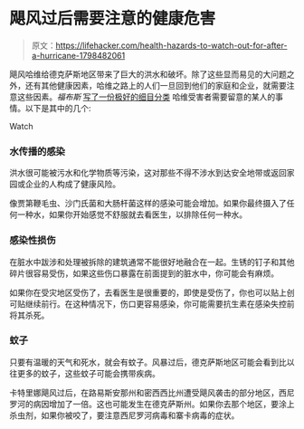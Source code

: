# 飓风过后需要注意的健康危害

> 原文：<https://lifehacker.com/health-hazards-to-watch-out-for-after-a-hurricane-1798482061>

飓风哈维给德克萨斯地区带来了巨大的洪水和破坏。除了这些显而易见的大问题之外，还有其他健康因素，哈维之路上的人们一旦回到他们的家庭和企业，就需要注意这些因素。*福布斯* [写了一份极好的细目分类](https://www.forbes.com/sites/judystone/2017/08/26/hidden-health-hazards-after-hurricanes-what-to-expect-after-harvey/#6fdda09931a6) 哈维受害者需要留意的某人的事情。以下是其中的几个:

Watch

### 水传播的感染

洪水很可能被污水和化学物质等污染，这对那些不得不涉水到达安全地带或返回家园或企业的人构成了健康风险。

像贾第鞭毛虫、沙门氏菌和大肠杆菌这样的感染可能会增加。如果你最终摄入了任何一种水，如果你开始感觉不舒服就去看医生，以排除任何一种水。

### 感染性损伤

在脏水中跋涉和处理被拆除的建筑通常不能很好地融合在一起。生锈的钉子和其他碎片很容易受伤，如果这些伤口暴露在前面提到的脏水中，你可能会有麻烦。

如果你在受灾地区受伤了，去看医生是很重要的，即使是受伤了，你也可以贴上创可贴继续前行。在这种情况下，伤口更容易感染，你可能需要抗生素在感染失控前将其杀死。

### 蚊子

只要有温暖的天气和死水，就会有蚊子。风暴过后，德克萨斯地区可能会看到比以往更多的蚊子，这些蚊子可能会携带疾病。

卡特里娜飓风过后，在路易斯安那州和密西西比州遭受飓风袭击的部分地区，西尼罗河的病因增加了一倍。这也可能发生在德克萨斯州。如果你去那个地区，要涂上杀虫剂，如果你被咬了，要注意西尼罗河病毒和寨卡病毒的症状。